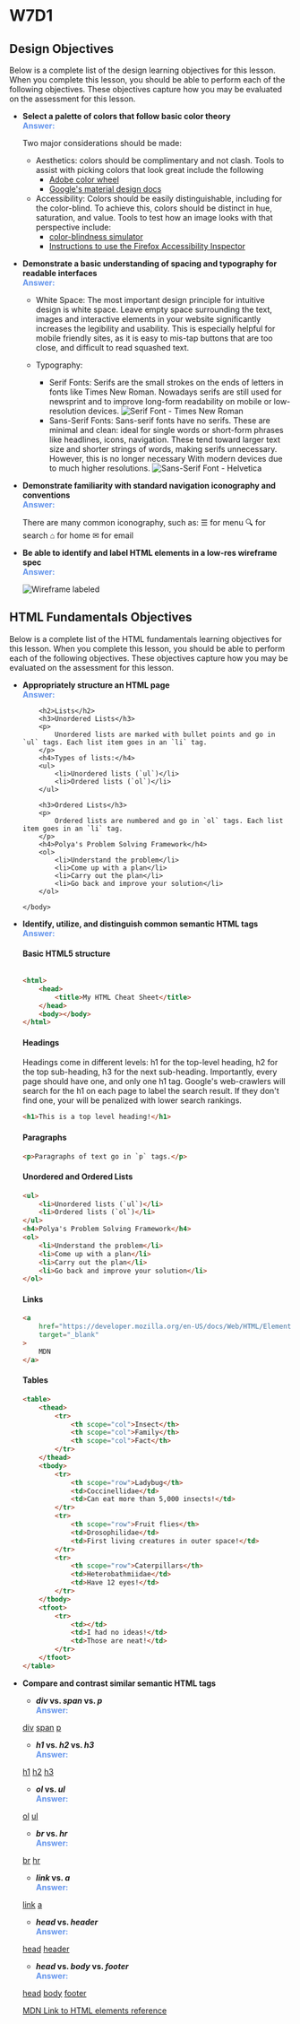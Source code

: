 # W7D1

## Design Objectives

Below is a complete list of the design learning objectives for this lesson.
When you complete this lesson, you should be able to perform each of the
following objectives. These objectives capture how you may be evaluated on the
assessment for this lesson.

-   **Select a palette of colors that follow basic color theory**\
    <b><span style="color:CornflowerBlue">Answer:</span></b>

    Two major considerations should be made:

    -   Aesthetics: colors should be complimentary and not clash. Tools to
        assist with picking colors that look great include the following
        -   [Adobe color wheel](https://color.adobe.com/create/color-wheel)
        -   [Google's material design docs](https://material.io/design/color/the-color-system.html)
    -   Accessibility: Colors should be easily distinguishable, including for
        the color-blind. To achieve this, colors should be distinct in hue,
        saturation, and value. Tools to test how an image looks with that
        perspective include:
        -   [color-blindness simulator]()
        -   [Instructions to use the Firefox Accessibility Inspector](https://developer.mozilla.org/en-US/docs/Tools/Accessibility_inspector/Simulation)

-   **Demonstrate a basic understanding of spacing and typography for readable
    interfaces**\
    <b><span style="color:CornflowerBlue">Answer:</span></b>

    -   White Space: The most important design principle for intuitive design is
        white space. Leave empty space surrounding the text, images and
        interactive elements in your website significantly increases the
        legibility and usability. This is especially helpful for mobile friendly
        sites, as it is easy to mis-tap buttons that are too close, and
        difficult to read squashed text.

    -   Typography:
        -   Serif Fonts: Serifs are the small strokes on the ends of letters in
            fonts like Times New Roman. Nowadays serifs are still used for
            newsprint and to improve long-form readability on mobile or
            low-resolution devices.
            ![Serif Font - Times New Roman](https://appacademy-open-assets.s3-us-west-1.amazonaws.com/Modular-Curriculum/content/css/HelveticaSpecimenCH.svg)
        -   Sans-Serif Fonts: Sans-serif fonts have no serifs. These are minimal
            and clean: ideal for single words or short-form phrases like
            headlines, icons, navigation. These tend toward larger text size and
            shorter strings of words, making serifs unnecessary. However, this
            is no longer necessary With modern devices due to much higher
            resolutions.
            ![Sans-Serif Font - Helvetica](https://appacademy-open-assets.s3-us-west-1.amazonaws.com/Modular-Curriculum/content/css/Times_New_Roman-sample.svg)

-   **Demonstrate familiarity with standard navigation iconography and
    conventions**\
    <b><span style="color:CornflowerBlue">Answer:</span></b>

    There are many common iconography, such as:
    ☰ for menu
    🔍 for search
    ⌂ for home
    ✉ for email

-   **Be able to identify and label HTML elements in a low-res wireframe spec**\
     <b><span style="color:CornflowerBlue">Answer:</span></b>

    ![Wireframe labeled](https://appacademy-open-assets.s3-us-west-1.amazonaws.com/Modular-Curriculum/content/css/wireframes_labeled.jpg)

## HTML Fundamentals Objectives

Below is a complete list of the HTML fundamentals learning objectives for this
lesson. When you complete this lesson, you should be able to perform each of
the following objectives. These objectives capture how you may be evaluated on
the assessment for this lesson.

-   **Appropriately structure an HTML page**\
    <b><span style="color:CornflowerBlue">Answer:</span></b>

    <html>
        <body>

            <h2>Lists</h2>
            <h3>Unordered Lists</h3>
            <p>
                Unordered lists are marked with bullet points and go in `ul` tags. Each list item goes in an `li` tag.
            </p>
            <h4>Types of lists:</h4>
            <ul>
                <li>Unordered lists (`ul`)</li>
                <li>Ordered lists (`ol`)</li>
            </ul>

            <h3>Ordered Lists</h3>
            <p>
                Ordered lists are numbered and go in `ol` tags. Each list item goes in an `li` tag.
            </p>
            <h4>Polya's Problem Solving Framework</h4>
            <ol>
                <li>Understand the problem</li>
                <li>Come up with a plan</li>
                <li>Carry out the plan</li>
                <li>Go back and improve your solution</li>
            </ol>

        </body>

    </html>

-   **Identify, utilize, and distinguish common semantic HTML tags**\
    <b><span style="color:CornflowerBlue">Answer:</span></b>

    #### Basic HTML5 structure

    ```html

    ```

    ```html
    <html>
    	<head>
    		<title>My HTML Cheat Sheet</title>
    	</head>
    	<body></body>
    </html>
    ```

    #### Headings

    Headings come in different levels: h1 for the top-level heading, h2 for the top sub-heading, h3 for the next sub-heading. Importantly, every page should have one, and only one h1 tag. Google's web-crawlers will search for the h1 on each page to label the search result. If they don't find one, your will be penalized with lower search rankings.

    ```html
    <h1>This is a top level heading!</h1>
    ```

    #### Paragraphs

    ```html
    <p>Paragraphs of text go in `p` tags.</p>
    ```

    #### Unordered and Ordered Lists

    ```html
    <ul>
    	<li>Unordered lists (`ul`)</li>
    	<li>Ordered lists (`ol`)</li>
    </ul>
    <h4>Polya's Problem Solving Framework</h4>
    <ol>
    	<li>Understand the problem</li>
    	<li>Come up with a plan</li>
    	<li>Carry out the plan</li>
    	<li>Go back and improve your solution</li>
    </ol>
    ```

    #### Links

    ```html
    <a
    	href="https://developer.mozilla.org/en-US/docs/Web/HTML/Element/a"
    	target="_blank"
    >
    	MDN
    </a>
    ```

    #### Tables

    ```html
    <table>
    	<thead>
    		<tr>
    			<th scope="col">Insect</th>
    			<th scope="col">Family</th>
    			<th scope="col">Fact</th>
    		</tr>
    	</thead>
    	<tbody>
    		<tr>
    			<th scope="row">Ladybug</th>
    			<td>Coccinellidae</td>
    			<td>Can eat more than 5,000 insects!</td>
    		</tr>
    		<tr>
    			<th scope="row">Fruit flies</th>
    			<td>Drosophilidae</td>
    			<td>First living creatures in outer space!</td>
    		</tr>
    		<tr>
    			<th scope="row">Caterpillars</th>
    			<td>Heterobathmiidae</td>
    			<td>Have 12 eyes!</td>
    		</tr>
    	</tbody>
    	<tfoot>
    		<tr>
    			<td></td>
    			<td>I had no ideas!</td>
    			<td>Those are neat!</td>
    		</tr>
    	</tfoot>
    </table>
    ```

-   **Compare and contrast similar semantic HTML tags**

    -   **_div_ vs. _span_ vs. _p_**\
        <b><span style="color:CornflowerBlue">Answer:</span></b>

    [div](https://developer.mozilla.org/en-US/docs/Web/HTML/Element/div)
    [span](https://developer.mozilla.org/en-US/docs/Web/HTML/Element/span)
    [p](https://developer.mozilla.org/en-US/docs/Web/HTML/Element/p)

    -   **_h1_ vs. _h2_ vs. _h3_**\
        <b><span style="color:CornflowerBlue">Answer:</span></b>

    [h1](https://developer.mozilla.org/en-US/docs/Web/HTML/Element/h1)
    [h2](https://developer.mozilla.org/en-US/docs/Web/HTML/Element/h2)
    [h3](https://developer.mozilla.org/en-US/docs/Web/HTML/Element/h3)

    -   **_ol_ vs. _ul_**\
        <b><span style="color:CornflowerBlue">Answer:</span></b>

    [ol](https://developer.mozilla.org/en-US/docs/Web/HTML/Element/ol)
    [ul](https://developer.mozilla.org/en-US/docs/Web/HTML/Element/ul)

    -   **_br_ vs. _hr_**\
        <b><span style="color:CornflowerBlue">Answer:</span></b>

    [br](https://developer.mozilla.org/en-US/docs/Web/HTML/Element/br)
    [hr](https://developer.mozilla.org/en-US/docs/Web/HTML/Element/hr)

    -   **_link_ vs. _a_**\
        <b><span style="color:CornflowerBlue">Answer:</span></b>

    [link](https://developer.mozilla.org/en-US/docs/Web/HTML/Element/link)
    [a](https://developer.mozilla.org/en-US/docs/Web/HTML/Element/a)

    -   **_head_ vs. _header_**\
        <b><span style="color:CornflowerBlue">Answer:</span></b>

    [head](https://developer.mozilla.org/en-US/docs/Web/HTML/Element/head)
    [header](https://developer.mozilla.org/en-US/docs/Web/HTML/Element/header)

    -   **_head_ vs. _body_ vs. _footer_**\
        <b><span style="color:CornflowerBlue">Answer:</span></b>

    [head](https://developer.mozilla.org/en-US/docs/Web/HTML/Element/head)
    [body](https://developer.mozilla.org/en-US/docs/Web/HTML/Element/header)
    [footer](https://developer.mozilla.org/en-US/docs/Web/HTML/Element/footer)

    [MDN Link to HTML elements reference](https://developer.mozilla.org/en-US/docs/Web/HTML/Element)
